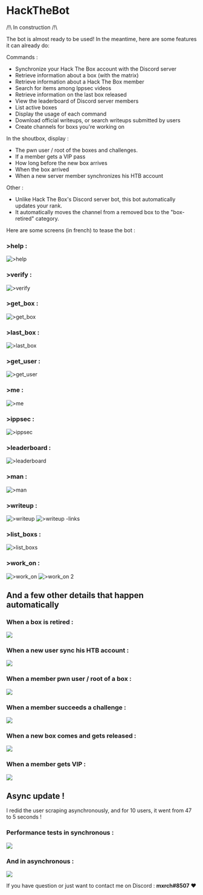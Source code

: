 # HackTheBot

/!\ In construction /!\

The bot is almost ready to be used!
In the meantime, here are some features it can already do:

Commands :
- Synchronize your Hack The Box account with the Discord server
- Retrieve information about a box (with the matrix)
- Retrieve information about a Hack The Box member
- Search for items among Ippsec videos
- Retrieve information on the last box released
- View the leaderboard of Discord server members
- List active boxes
- Display the usage of each command
- Download official writeups, or search writeups submitted by users
- Create channels for boxs you're working on

In the shoutbox, display :
- The pwn user / root of the boxes and challenges.
- If a member gets a VIP pass
- How long before the new box arrives
- When the box arrived
- When a new server member synchronizes his HTB account

Other :
- Unlike Hack The Box's Discord server bot, this bot automatically updates your rank.
- It automatically moves the channel from a removed box to the "box-retired" category.

Here are some screens (in french) to tease the bot :

### >help :
![>help](https://files.catbox.moe/ntf9rz.PNG)

### >verify :
![>verify](https://files.catbox.moe/iew17k.png)

### >get_box :
![>get_box](https://files.catbox.moe/dq4hwd.PNG)

### >last_box :
![>last_box](https://files.catbox.moe/dz46hj.PNG)

### >get_user :
![>get_user](https://files.catbox.moe/5re0ye.PNG)

### >me :
![>me](https://files.catbox.moe/izflgy.PNG)

### >ippsec :
![>ippsec](https://files.catbox.moe/bitdpa.PNG)

### >leaderboard :
![>leaderboard](https://files.catbox.moe/1q0bmq.PNG)

### >man :
![>man](https://files.catbox.moe/kjpu81.PNG)

### >writeup :
![>writeup](https://files.catbox.moe/lj8eeu.PNG)
![>writeup -links](https://files.catbox.moe/owpsu7.PNG)

### >list_boxs :
![>list_boxs](https://files.catbox.moe/88f2vg.PNG)

### >work_on :
![>work_on](https://files.catbox.moe/a4b9r5.PNG)
![>work_on 2](https://files.catbox.moe/zmpuc6.PNG)

## And a few other details that happen automatically

### When a box is retired :
![](https://files.catbox.moe/5cjnmk.PNG)

### When a new user sync his HTB account :
![](https://files.catbox.moe/ybkotb.PNG)

### When a member pwn user / root of a box :
![](https://files.catbox.moe/3wvm34.PNG)

### When a member succeeds a challenge :
![](https://files.catbox.moe/uengfk.PNG)

### When a new box comes and gets released :
![](https://files.catbox.moe/yfyj3e.PNG)

### When a member gets VIP :
![](https://files.catbox.moe/5qm6ut.PNG)


## Async update !
I redid the user scraping asynchronously, and for 10 users, it went from 47 to 5 seconds !

### Performance tests in synchronous :
![](https://files.catbox.moe/7gobyx.png)

### And in asynchronous :
![](https://files.catbox.moe/549e3t.png)

If you have question or just want to contact me on Discord : **mxrch#8507** ❤
